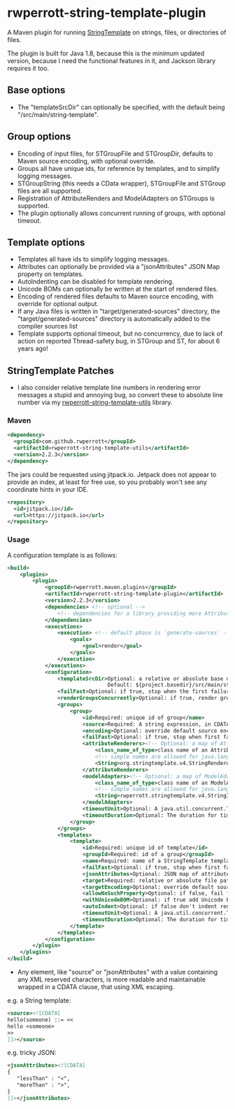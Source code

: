 # rwperrott-string-template-plugin
A Maven plugin for running [StringTemplate](http://www.stringtemplate.org/) on strings, files, or directories of files.

The plugin is built for Java 1.8, because this is the minimum updated version, because 
I need the functional features in it, and Jackson library requires it too.

## Base options
- The "templateSrcDir" can optionally be specified, with the default being "/src/main/string-template".
## Group options
- Encoding of input files, for STGroupFile and STGroupDir, defaults to Maven source encoding, with optional override.
- Groups all have unique ids, for reference by templates, and to simplify logging messages.
- STGroupString (this needs a CData wrapper), STGroupFile and STGroup files are all supported.
- Registration of AttributeRenders and ModelAdapters on STGroups is supported. 
- The plugin optionally allows concurrent running of groups, with optional timeout.
## Template options
- Templates all have ids to simplify logging messages.
- Attributes can optionally be provided via a "jsonAttributes" JSON Map property on templates.
- AutoIndenting can be disabled for template rendering.
- Unicode BOMs can optionally be written at the start of rendered files. 
- Encoding of rendered files defaults to Maven source encoding, with override for optional output.
- If any Java files is written in "target/generated-sources" directory, the "target/generated-sources" directory
  is automatically added to the compiler sources list
- Template supports optional timeout, but no concurrency, due to lack of action on reported Thread-safety bug,
  in STGroup and ST, for about 6 years ago!
## StringTemplate Patches
- I also consider relative template line numbers in rendering error messages a stupid and annoying bug,
  so convert these to absolute line number via my [rwperrott-string-template-utils](https://github.com/rwperrott/rwperrott-string-template-utils) library.

### Maven
```xml
<dependency>
  <groupId>com.github.rwperrott</groupId>
  <artifactId>rwperrott-string-template-utils</artifactId>
  <version>2.2.3</version>
</dependency>
```

The jars could be requested using jitpack.io.
Jetpack does not appear to provide an index, at least for free use, so you probably won't see any coordinate hints in
your IDE.
```xml
<repository>
  <id>jitpack.io</id>
  <url>https://jitpack.io</url>
</repository>
```

### Usage
A configuration template is as follows:

```xml
<build>
    <plugins>
        <plugin>
            <groupId>rwperrott.maven.plugins</groupId>
            <artifactId>rwperrott-string-template-plugin</artifactId>
            <version>2.2.3</version>
            <dependencies> <!-- optional -->
                <!-- dependencies for a library providing more AttributeRenderers or ModelAdapters -->
            </dependencies>
            <executions>
                <execution> <!-- default phase is `generate-sources` -->
                    <goals>
                        <goal>render</goal>
                    </goals>
                </execution>
            </executions>
            <configuration>
                <templateSrcDir>Optional: a relative or absolute base directory for STGroupFiles and STGroupDirs
                                Default: ${project.basedir}/src/main/string-template</templateSrcDir>
                <failFast>Optional: if true, stop when the first failure or timeouts occurs</failFast>
                <renderGroupsConcurrently>Optional: if true, render groups concurrently, using all the CPU cores</renderGroupsConcurrently>
                <groups>
                    <group>
                        <id>Required: unique id of group</name>
                        <source>Required: A string expression, in CDATA section, url/path for a directory, or url/path for a .stg file</source>
                        <encoding>Optional: override default source encoding charset name</encoding>
                        <failFast>Optional: if true, stop when first failure or timeouts occurs.</failFast>
                        <attributeRenderers><!-- Optional: a map of AttributeRenderers to register on the STGroup -->
                            <class_name_of_type>class name of an AttributeRenderer implementation</class_name_of_type>
                            <!-- simple names are allowed for java.lang classes e.g. -->
                            <String>org.stringtemplate.v4.StringRenderer</String>
                        </attributeRenderers>
                        <modelAdapters><!-- Optional: a map of ModelAdapters to register on the STGroup -->
                            <class_name_of_type>class name of an ModelAdaptor implementation</class_name_of_type>
                            <!-- simple names are allowed for java.lang classes e.g. -->
                            <String>rwperrott.stringtemplate.v4.StringInvokeAdaptor</String>
                        </modelAdapters>
                        <timeoutUnit>Optional: A java.util.concurrent.TimeUnit for timeout of this.call().</timeoutUnit>
                        <timeoutDuration>Optional: The duration for timeout of this.call()</timeoutDuration>
                    </group>
                </groups>
                <templates>
                    <template>
                        <id>Required: unique id of template</id>
                        <groupId>Required: id of a group</groupId>
                        <name>Required: name of a StringTemplate template</name>
                        <failFast>Optional: if true, stop when first failure occurs.</failFast>
                        <jsonAttributes>Optional: JSON map of attributes, in a possible inside a CDATA clause</jsonAttributes>
                        <target>Required: relative or absolute file path, java paths can be just the slashed full package name .java</target>
                        <targetEncoding>Optional: override default source encoding charset name</targetEncoding>
                        <allowNoSuchProperty>Optional: if false, fail for a NO_SUCH_PROPERTY error</allowNoSuchProperty>
                        <withUnicodeBOM>Optional: if true add Unicode BOM bytes at start of target file</withUnicodeBOM>
                        <autoIndent>Optional: if false don't indent render text</autoIndent>
                        <timeoutUnit>Optional: A java.util.concurrent.TimeUnit for timeout of this.call().</timeoutUnit>
                        <timeoutDuration>Optional: The duration for timeout of this.call()</timeoutDuration>
                    </template>
                </templates>
            </configuration>
        </plugin>
    </plugins>
</build>
```
* Any element, like "source" or "jsonAttributes" with a value containing any XML reserved characters,
  is more readable and maintainable wrapped in a CDATA clause, that using XML escaping.
  
e.g. a String template:
```xml
<source><![CDATA[
hello(someone) ::= <<
hello <someone>
>>
]]></source>
```
e.g. tricky JSON:
```xml
<jsonAttributes><![CDATA[
{
   "lessThan" : "<",
   "moreThan" : ">",
}
]]></jsonAttributes>
```

